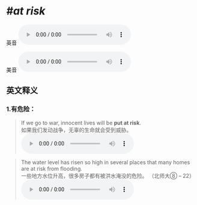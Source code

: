 # ***\#at risk*** 
英音
<audio src="./media/at risk1.aac" controls="controls"></audio>

美音
<audio src="./media/at risk2.aac" controls="controls"></audio>



  

英文释义
---
### 1.**有危险：**  

 > If we go to war, innocent lives will be **put at risk**.   
 > 如果我们发动战争，无辜的生命就会受到威胁。    
<audio src="./media/risk-2.aac" controls="controls"></audio>

 > The water level has risen so high in several places that many homes are at risk from flooding.   
 > 一些地方水位升高，很多房子都有被洪水淹没的危险。  （北师大⑧ – 22）  
<audio src="./media/risk-3.aac" controls="controls"></audio>


